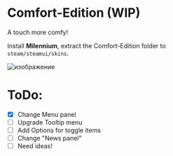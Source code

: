 # Comfort-Edition (WIP)
A touch more comfy!

Install **Milennium**, extract the Comfort-Edition folder to `steam/steamui/skins`.

![изображение](https://github.com/user-attachments/assets/bd44038a-5c43-4910-b8fb-1695ae2e0ae9)


# ToDo:
- [x] Change Menu panel
- [ ] Upgrade Tooltip menu
- [ ] Add Options for toggle items
- [ ] Change "News panel"
- [ ] Need ideas!

